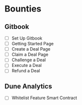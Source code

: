 # Bounties

## Gitbook

- [ ] Set Up Gitbook
- [ ] Getting Started Page
- [ ] Create a Deal Page
- [ ] Claim a Deal Page
- [ ] Challenge a Deal
- [ ] Execute a Deal
- [ ] Refund a Deal

## Dune Analytics

- [ ] Whitelist Feature Smart Contract
